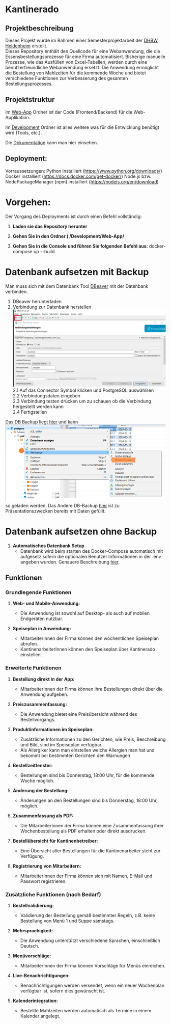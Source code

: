 # Kantinerado

## Projektbeschreibung

Dieses Projekt wurde im Rahmen einer Semesterprojektarbeit
der [DHBW Heidenheim](https://www.heidenheim.dhbw.de/startseite) erstellt.  
Dieses Repository enthält den Quellcode für eine Webanwendung, die die Essensbestellungsprozesse für eine Firma
automatisiert. Bisherige manuelle Prozesse, wie das Ausfüllen von Excel-Tabellen, werden durch eine benutzerfreundliche
Webanwendung ersetzt. Die Anwendung ermöglicht die Bestellung von Mahlzeiten für die kommende Woche und bietet
verschiedene Funktionen zur Verbesserung des gesamten Bestellungsprozesses.

## Projektstruktur

Im [Web-App](Web-App) Ordner ist der Code (Frontend/Backend) für die Web-Applikation.

Im [Development](Development) Ordner ist alles weitere was für die Entwicklung benötigt wird (Tools, etc.).

Die [Dokumentation](Dokumentation) kann man hier einsehen.

## Deployment:
Vorraussetzungen:
Python installiert (https://www.python.org/downloads/)
Docker installiert (https://docs.docker.com/get-docker/)
Node.js bzw. NodePackageManager (npm) installiert (https://nodejs.org/en/download)

# Vorgehen:
Der Vorgang des Deployments ist durch einen Befehl vollständig:

1. **Laden sie das Repository herunter**

2. **Gehen Sie in den Ordner ( /Development/Web-App/**

3. **Gehen Sie in die Console und führen Sie folgenden Befehl aus:**
docker-compose up --build

# Datenbank aufsetzen mit Backup
Man muss sich mit dem Datenbank Tool [DBeaver](https://dbeaver.io/) mit der Datenbank verbinden.
1. DBeaver herunterladen
2. Verbindung zur Datenbank herstellen
![DBeaver Bild Verbindung herstellen](Web-App/Database/image.png)
2.1 Auf das Connector Symbol klicken und PostgreSQL auswählsen  
2.2 Verbindungsdaten eingeben  
2.3 Verbindung testen drücken um zu schauen ob die Verbindung hergestellt werden kann  
2.4 Fertigstellen
   
Das DB Backup liegt [hier](Web-App/Database/Dummy_database.sql) und kann ![alt text](Web-App/Database/image-2.png) so geladen werden.
Das Andere DB-Backup [hier](Web-App/Database/Dummy_Database_Presentation.sql) ist zu Präsentationszwecken bereits mit Daten gefüllt. 

# Datenbank aufsetzen ohne Backup

1. **Automatisches Datenbank Setup**
    - Datenbank wird beim starten des Docker-Compose automatisch mit aufgesetz sofern die optionalen Benutzer Informationen in der .env angeben wurden. Genauere Beschreibung [hier](Web-App/ReadMe.md).

## Funktionen

### Grundlegende Funktionen

1. **Web- und Mobile-Anwendung:**
    - Die Anwendung ist sowohl auf Desktop- als auch auf mobilen Endgeräten nutzbar.

2. **Speiseplan in Anwendung:**
    - MitarbeiterInnen der Firma können den wöchentlichen Speiseplan abrufen.
    - KantinenarbeiterInnen können den Speiseplan über Kantinerado einstellen.

### Erweiterte Funktionen

1. **Bestellung direkt in der App:**
    - MitarbeiterInnen der Firma können ihre Bestellungen direkt über die Anwendung aufgeben.

2. **Preiszusammenfassung:**
    - Die Anwendung bietet eine Preisübersicht während des Bestellvorgangs.

3. **Produktinformationen im Speiseplan:**
    - Zusätzliche Informationen zu den Gerichten, wie Preis, Beschreibung und Bild, sind im Speiseplan verfügbar.
    - Als Allergiker kann man einstellen welche Allergien man hat und bekommt bei bestimmten Gerichten den Warnungen

4. **Bestellzeitfenster:**
    - Bestellungen sind bis Donnerstag, 18:00 Uhr, für die kommende Woche möglich.

5. **Änderung der Bestellung:**
    - Änderungen an den Bestellungen sind bis Donnerstag, 18:00 Uhr, möglich.

6. **Zusammenfassung als PDF:**
    - Die MitarbeiterInnen der Firma können eine Zusammenfassung ihrer Wochenbestellung als PDF erhalten oder direkt
      ausdrucken.

7. **Bestellübersicht für Kantinenbetreiber:**
    - Eine Übersicht aller Bestellungen für die Kantinenarbeiter steht zur Verfügung.

8. **Registrierung von Mitarbeitern:**
    - MitarbeiterInnen der Firma können sich mit Namen, E-Mail und Passwort registrieren.

### Zusätzliche Funktionen (nach Bedarf)

1. **Bestellvalidierung:**
    - Validierung der Bestellung gemäß bestimmter Regeln, z.B. keine Bestellung von Menü 1 und Suppe samstags.

2. **Mehrsprachigkeit:**
    - Die Anwendung unterstützt verschiedene Sprachen, einschließlich Deutsch.

3. **Menüvorschläge:**
    - MitarbeiterInnen der Firma können Vorschläge für Menüs einreichen.

4. **Live-Benachrichtigungen:**
    - Benachrichtigungen werden versendet, wenn ein neuer Wochenplan verfügbar ist, sofern dies gewünscht ist.

5. **Kalenderintegration:**
    - Bestellte Mahlzeiten werden automatisch als Termine in einem Kalender angelegt.
